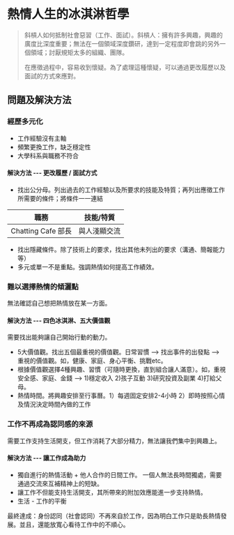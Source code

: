 # 熱情人生的冰淇淋哲學

> 斜槓人如何抵制社會惡習（工作、面試）。斜槓人：擁有許多興趣，興趣的廣度比深度重要；無法在一個領域深度鑽研，達到一定程度即會跳的另外一個領域；討厭規矩太多的組織、團隊。
>
> 在應徵過程中，容易收到懷疑。為了處理這種懷疑，可以通過更改履歷以及面試的方式來應對。

## 問題及解決方法

### 經歷多元化

- 工作經驗沒有主軸
- 頻繁更換工作，缺乏穩定性
- 大學科系與職務不符合

#### 解決方法 --- 更改履歷 / 面試方式

- 找出公分母。列出過去的工作經驗以及所要求的技能及特質；再列出應徵工作所需要的條件；將條件一一連結

| 職務 | 技能/特質 |
| :----: | :---------: |
| Chatting Cafe 部長 | 與人淺顯交流 |

- 找出隱藏條件。除了技術上的要求，找出其他未列出的要求（溝通、簡報能力等）
- 多元或單一不是重點。強調熱情如何提高工作績效。

### 難以選擇熱情的傾灑點
無法確認自己想把熱情放在某一方面。
#### 解決方法 --- 四色冰淇淋、五大價值觀

需要找出能夠讓自己開始行動的動力。

- 5大價值觀。找出五個最重視的價值觀。日常習慣 --> 找出事件的出發點 --> 重視的價值觀。如，健康、家庭、身心平衡、挑戰etc。
- 根據價值觀選擇4種興趣、習慣（可隨時更換，直到組合讓人滿意）。如，重視安全感、家庭、金錢 --> 1)穩定收入 2)孩子互動 3)研究投資及副業 4)打給父母。
- 熱情時間。將興趣安排至行事曆。1）每週固定安排2-4小時 2）即時按照心情及情況決定時間內做的工作

### 工作不再成為認同感的來源

需要工作支持生活開支，但工作消耗了大部分精力，無法讓我們集中到興趣上。

#### 解決方法 --- 讓工作成為助力

- 獨自進行的熱情活動 + 他人合作的日間工作。 一個人無法長時間獨處，需要通過交流來互補精神上的短缺。
- 讓工作不但能支持生活開支，其所帶來的附加效應能進一步支持熱情。
- 生活 - 工作的平衡

最終達成：身份認同（社會認同）不再來自於工作，因為明白工作只是助長熱情發展。並且，還能放寬心看待工作中的不順心。

